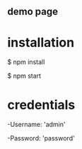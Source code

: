 ## demo page

# installation

$ npm install

$ npm start



# credentials

-Username: 'admin'

-Password: 'password'
